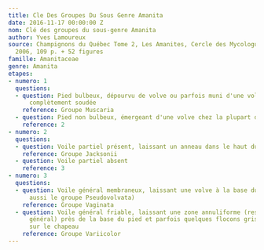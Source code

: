 ```yaml
---
title: Cle Des Groupes Du Sous Genre Amanita
date: 2016-11-17 00:00:00 Z
nom: Clé des groupes du sous-genre Amanita
author: Yves Lamoureux
source: Champignons du Québec Tome 2, Les Amanites, Cercle des Mycologues de Montréal,
  2006, 109 p. + 52 figures
famille: Amanitaceae
genre: Amanita
etapes:
- numero: 1
  questions:
  - question: Pied bulbeux, dépourvu de volve ou parfois muni d'une volve presque
      complètement soudée
    reference: Groupe Muscaria
  - question: Pied non bulbeux, émergeant d'une volve chez la plupart des espèces
    reference: 2
- numero: 2
  questions:
  - question: Voile partiel présent, laissant un anneau dans le haut du pied
    reference: Groupe Jacksonii
  - question: Voile partiel absent
    reference: 3
- numero: 3
  questions:
  - question: Voile général membraneux, laissant une volve à la base du pied (voir
      aussi le groupe Pseudovolvata)
    reference: Groupe Vaginata
  - question: Voile général friable, laissant une zone annuliforme (restes du voile
      général) près de la base du pied et parfois quelques flocons grisâtres ou orangés
      sur le chapeau
    reference: Groupe Variicolor
---
```


